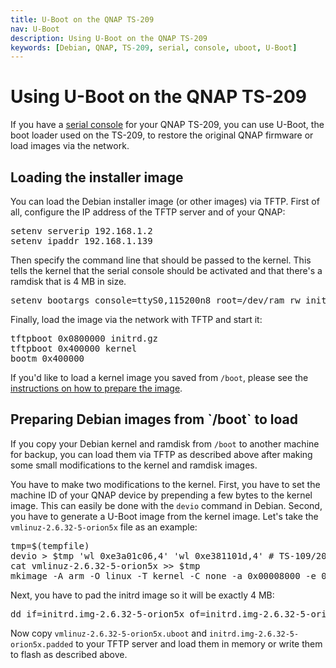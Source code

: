 ```yaml
---
title: U-Boot on the QNAP TS-209
nav: U-Boot
description: Using U-Boot on the QNAP TS-209
keywords: [Debian, QNAP, TS-209, serial, console, uboot, U-Boot]
---
```


<h1>Using U-Boot on the QNAP TS-209</h1>

If you have a <a href = "../serial/">serial console</a> for your QNAP
TS-209, you can use U-Boot, the boot loader used on the TS-209, to restore
the original QNAP firmware or load images via the network.

<h2><a id = "load">Loading the installer image</a></h2>

You can load the Debian installer image (or other images) via TFTP.  First
of all, configure the IP address of the TFTP server and of your QNAP:

<div class="code">
<pre>
setenv serverip 192.168.1.2
setenv ipaddr 192.168.1.139
</pre>
</div>

Then specify the command line that should be passed to the kernel.  This
tells the kernel that the serial console should be activated and that
there's a ramdisk that is 4 MB in size.

<div class="code">
<pre>
setenv bootargs console=ttyS0,115200n8 root=/dev/ram rw initrd=0x800000,0x3fffff
</pre>
</div>

Finally, load the image via the network with TFTP and start it:

<div class="code">
<pre>
tftpboot 0x0800000 initrd.gz
tftpboot 0x400000 kernel
bootm 0x400000
</pre>
</div>

If you'd like to load a kernel image you saved from `/boot`, please see the
<a href = "#prepare">instructions on how to prepare the image</a>.

<h2><a id = "prepare">Preparing Debian images from `/boot` to load</a></h2>

If you copy your Debian kernel and ramdisk from `/boot` to another machine
for backup, you can load them via TFTP as described above after making some
small modifications to the kernel and ramdisk images.

You have to make two modifications to the kernel.  First, you have to set
the machine ID of your QNAP device by prepending a few bytes to the kernel
image.  This can easily be done with the `devio` command in Debian.
Second, you have to generate a U-Boot image from the kernel image.  Let's
take the `vmlinuz-2.6.32-5-orion5x` file as an example:

<div class="code">
<pre>
tmp=$(tempfile)
devio &gt; $tmp 'wl 0xe3a01c06,4' 'wl 0xe381101d,4' # TS-109/209
cat vmlinuz-2.6.32-5-orion5x &gt;&gt; $tmp
mkimage -A arm -O linux -T kernel -C none -a 0x00008000 -e 0x00008000 -d $tmp vmlinuz-2.6.32-5-orion5x.uboot
</pre>
</div>

Next, you have to pad the initrd image so it will be exactly 4 MB:

<div class="code">
<pre>
dd if=initrd.img-2.6.32-5-orion5x of=initrd.img-2.6.32-5-orion5x.padded ibs=4194304 conv=sync
</pre>
</div>

Now copy `vmlinuz-2.6.32-5-orion5x.uboot` and
`initrd.img-2.6.32-5-orion5x.padded` to your TFTP server and load them in
memory or write them to flash as described above.

